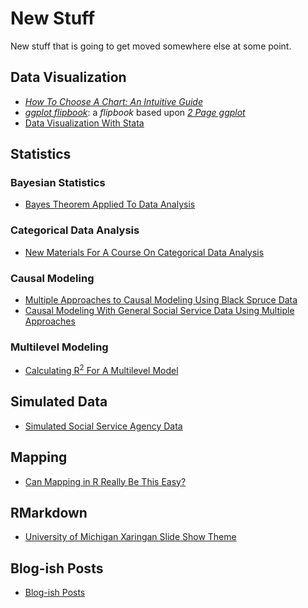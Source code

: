 # New Stuff

New stuff that is going to get moved somewhere else at some point.

## Data Visualization

* [*How To Choose A Chart: An Intuitive Guide*](https://agrogan1.github.io/newstuff/how-to-choose-a-chart-intuitive/how-to-choose-a-chart-intuitive.html)
* [*ggplot flipbook*](https://agrogan1.github.io/newstuff/ggplot-flipbook/ggplot-flipbook.html#1): a *flipbook* based upon [*2 Page ggplot*](https://agrogan1.github.io/R/two-page-ggplot2/two-page-ggplot2.pdf)
* [Data Visualization With Stata](https://agrogan1.github.io/newstuff/data-visualization-with-Stata/data-visualization-with-Stata-slidy.html)

## Statistics

### Bayesian Statistics

* [Bayes Theorem Applied To Data Analysis](https://agrogan1.github.io/newstuff/Bayes-theorem/Bayes-theorem.html)

### Categorical Data Analysis

* [New Materials For A Course On Categorical Data Analysis](https://agrogan1.github.io/newstuff/categorical/)

### Causal Modeling

* [Multiple Approaches to Causal Modeling Using Black Spruce Data](https://agrogan1.github.io/newstuff/spruce/spruce-slidy.html)
* [Causal Modeling With General Social Service Data Using Multiple Approaches](https://agrogan1.github.io/newstuff/causal-modeling/causal-modeling-slidy.html)

### Multilevel Modeling

* [Calculating R<sup>2</sup> For A Multilevel Model](https://agrogan1.github.io/newstuff/mlm-R2-gutten/mlm-R2-gutten.html)

## Simulated Data

* [Simulated Social Service Agency Data](./social-service-agency)

## Mapping

* [Can Mapping in R Really Be This Easy?](https://agrogan1.github.io/newstuff/can-mapping-in-R-be-this-easy/can-mapping-in-R-be-this-easy.html)

## RMarkdown

* [University of Michigan Xaringan Slide Show Theme](./xaringan-themes)

## Blog-ish Posts

* [Blog-ish Posts](https://agrogan1.github.io/newstuff/myposts)


